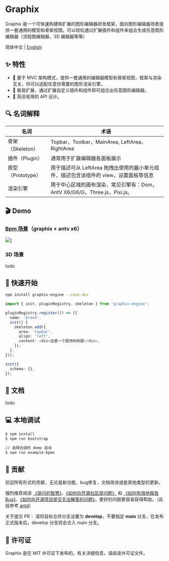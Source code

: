 # Graphix

Graphix 是一个可快速构建和扩展的图形编辑器研发框架，面向图形编辑器场景提供一套通用的模型和骨架视图。可以轻松通过扩展插件和组件来组合生成任意图形编辑器（流程图编辑器，3D 编辑器等等）

简体中文 | [English](./README-EN.md)

## ✨ 特性

- 🧱 基于 MVC 架构模式，提供一套通用的编辑器模型和骨架视图，框架与渲染无关，你可以适配任意你需要的图形渲染引擎。
- 🧩 极易扩展，通过扩展自定义插件和组件即可组合出任意图形编辑器。
- 🔌 简洁易用的 API 设计。

## 🔍 名词解释
| 名词         | 术语                                                       |
| ------------ | ---------------------------------------------------------- |
| 骨架（Skeleton） | Topbar，Toolbar，MainArea, LeftArea，RightArea                |
| 插件（Plugin）   | 通常用于扩展编辑器各面板展示                                       |
| 原型（Prototype）| 用于描述可从 LeftArea 拖拽出使用的最小单元组件，描述包含该组件的 view，设置面板等信息 |
| 渲染引擎       | 用于中心区域的画布渲染，常见引擎有：Dom，AntV X6/G6/G，Three.js，Pixi.js。 |

## 🎬 Demo
### [Bpm 场景](./examples/bpms/)（graphix + antv x6）
![](https://img.alicdn.com/imgextra/i4/O1CN01Mi0IFn1jgm6RmetQW_!!6000000004578-1-tps-1792-890.gif)]

### 3D 场景
todo

## 🚀 快速开始
```bash
npm install graphix-engine --save-dev
```

```ts
import { init, pluginRegistry, skeleton } from 'graphix-engine';

pluginRegistry.register(() => ({
  name: 'brand',
  init() {
    skeleton.add({
      area: 'topbar',
      align: 'left',
      content: <div>这是一个超帅的标题</div>,
    });
  },
}));

init({
  schema: {},
});
```

## 📖 文档
todo

## 💻 本地调试

```bash
$ npm install
$ npm run bootstrap

// 选择合适的 demo 启动
$ npm run example-bpms
```

## 👥 贡献

欢迎所有形式的贡献，无论是新功能，bug修复，文档改进或是其他类型的更新。

强烈推荐阅读 [《提问的智慧》](https://github.com/ryanhanwu/How-To-Ask-Questions-The-Smart-Way)、[《如何向开源社区提问题》](https://github.com/seajs/seajs/issues/545) 和 [《如何有效地报告 Bug》](http://www.chiark.greenend.org.uk/%7Esgtatham/bugs-cn.html)、[《如何向开源项目提交无法解答的问题》](https://zhuanlan.zhihu.com/p/25795393)，更好的问题更容易获得帮助。（此段参考 [antd](https://github.com/ant-design/ant-design)）

关于提交 PR：
请将目标合并分支设置为 **develop**，不要指定 **main** 分支，在发布正式版本后，develop 分支将会合入 main 分支。

## 📄 许可证

Graphix 是在 MIT 许可证下发布的。有关详细信息，请阅读许可证文件。
